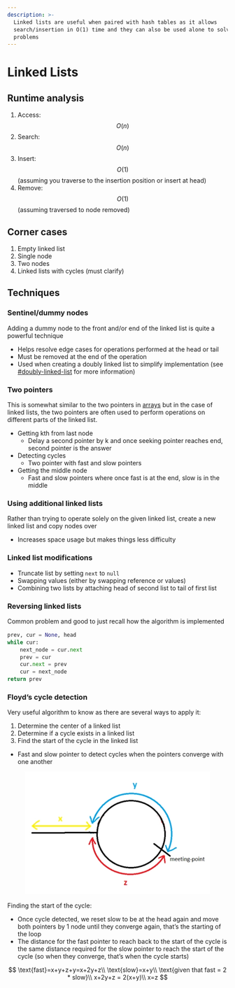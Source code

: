 ```yaml
---
description: >-
  Linked lists are useful when paired with hash tables as it allows
  search/insertion in O(1) time and they can also be used alone to solve
  problems
---
```


# Linked Lists

## Runtime analysis

1. Access: $$O(n)$$
2. Search: $$O(n)$$
3. Insert: $$O(1)$$ (assuming you traverse to the insertion position or insert at head)
4. Remove: $$O(1)$$ (assuming traversed to node removed)

## Corner cases

1. Empty linked list
2. Single node
3. Two nodes
4. Linked lists with cycles (must clarify)

## Techniques

### Sentinel/dummy nodes

Adding a dummy node to the front and/or end of the linked list is quite a powerful technique

* Helps resolve edge cases for operations performed at the head or tail
* Must be removed at the end of the operation
* Used when creating a doubly linked list to simplify implementation (see [#doubly-linked-list](./#doubly-linked-list "mention") for more information)

### Two pointers

This is somewhat similar to the two pointers in [arrays](../arrays/ "mention") but in the case of linked lists, the two pointers are often used to perform operations on different parts of the linked list.

* Getting kth from last node
  * Delay a second pointer by k and once seeking pointer reaches end, second pointer is the answer
* Detecting cycles
  * Two pointer with fast and slow pointers
* Getting the middle node
  * Fast and slow pointers where once fast is at the end, slow is in the middle

### Using additional linked lists

Rather than trying to operate solely on the given linked list, create a new linked list and copy nodes over

* Increases space usage but makes things less difficulty

### Linked list modifications

* Truncate list by setting `next` to `null`
* Swapping values (either by swapping reference or values)
* Combining two lists by attaching head of second list to tail of first list

### Reversing linked lists

Common problem and good to just recall how the algorithm is implemented

```python
prev, cur = None, head
while cur:
    next_node = cur.next
    prev = cur
    cur.next = prev
    cur = next_node
return prev
```

### Floyd’s cycle detection

Very useful algorithm to know as there are several ways to apply it:

1. Determine the center of a linked list
2. Determine if a cycle exists in a linked list
3. Find the start of the cycle in the linked list

* Fast and slow pointer to detect cycles when the pointers converge with one another

<figure><img src="../../.gitbook/assets/Untitled.png" alt=""><figcaption></figcaption></figure>

Finding the start of the cycle:

* Once cycle detected, we reset slow to be at the head again and move both pointers by 1 node until they converge again, that’s the starting of the loop
* The distance for the fast pointer to reach back to the start of the cycle is the same distance required for the slow pointer to reach the start of the cycle (so when they converge, that’s when the cycle starts)

$$
\text{fast}=x+y+z+y=x+2y+z\\ \text{slow}=x+y\\ \text{given that fast = 2 * slow}\\ x+2y+z = 2(x+y)\\ x=z
$$

